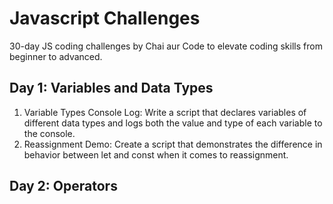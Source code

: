 # Javascript Challenges
30-day JS coding challenges by Chai aur Code to elevate coding skills from beginner to advanced.

## Day 1: Variables and Data Types
1. Variable Types Console Log: Write a script that declares variables of different data types and logs both the value and type of each variable to the console.
2. Reassignment Demo: Create a script that demonstrates the difference in behavior between let and const when it comes to reassignment.

## Day 2: Operators
